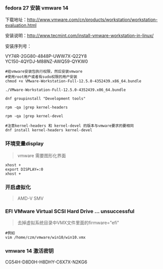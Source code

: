 ### fedora 27 安装 vmware 14

下载地址：http://www.vmware.com/cn/products/workstation/workstation-evaluation.html

安装说明：http://www.tecmint.com/install-vmware-workstation-in-linux/

安装序列号：  

VY74R-2GG80-4848P-UWW7X-Q22Y8  
YC150-4QYDJ-M88NZ-AWQ59-QYKW0


    #给vmware安装包执行权限，然后安装vmware
    #使用root用户或者有sudo权限的用户安装
    chmod +x VMware-Workstation-Full-12.5.0-4352439.x86_64.bundle
    
    ./VMware-Workstation-Full-12.5.0-4352439.x86_64.bundle
    
    dnf groupinstall "Development tools" 
    
    rpm -qa |grep kernel-headers
    
    rpm -qa |grep kernel-devel
    
    #注意kernel-headers 和 kernel-devel 的版本与vmware要求的要相同
    dnf install kernel-headers kernel-devel
    
    
### 环境变量display
> vmware 需要图形化界面 

    xhost +
    export DISPLAY=:0
    xhost +

### 开启虚拟化
> AMD-V SMV
    


### EFI VMware Virtual SCSI Hard Drive ... unsuccessful
> 去掉虚拟系统目录中VMX文件里面的firmware="efi"

    #例如
    vim /home/czm/vmware/win10/win10.vmx
    
### vmware 14 激活密钥
CG54H-D8D0H-H8DHY-C6X7X-N2KG6